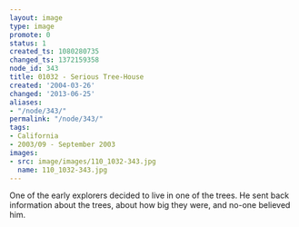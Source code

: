 ```yaml
---
layout: image
type: image
promote: 0
status: 1
created_ts: 1080280735
changed_ts: 1372159358
node_id: 343
title: 01032 - Serious Tree-House
created: '2004-03-26'
changed: '2013-06-25'
aliases:
- "/node/343/"
permalink: "/node/343/"
tags:
- California
- 2003/09 - September 2003
images:
- src: image/images/110_1032-343.jpg
  name: 110_1032-343.jpg
---
```

One of the early explorers decided to live in one of the trees.  He sent back information about the trees, about how big they were, and no-one believed him.
